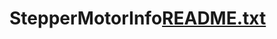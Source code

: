 # StepperMotorInfo[README.txt](https://github.com/pragmaticlee/StepperMotorInfo/files/12608918/README.txt)
